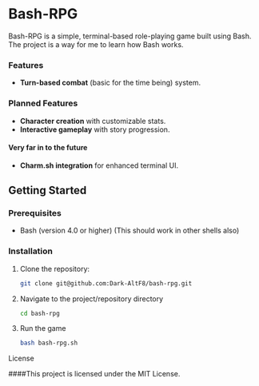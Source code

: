 # Bash-RPG

Bash-RPG is a simple, terminal-based role-playing game built using Bash. The project is a way for me to learn how Bash works.

### Features
- **Turn-based combat** (basic for the time being) system.

### Planned Features
- **Character creation** with customizable stats.
- **Interactive gameplay** with story progression.

#### Very far in to the future
- **Charm.sh integration** for enhanced terminal UI.

## Getting Started

### Prerequisites
- Bash (version 4.0 or higher) (This should work in other shells also)

### Installation
1. Clone the repository:
   ```bash
   git clone git@github.com:Dark-AltF8/bash-rpg.git

2. Navigate to the project/repository directory
    ```bash
    cd bash-rpg

3. Run the game
    ```bash
    bash bash-rpg.sh

License

####This project is licensed under the MIT License.
